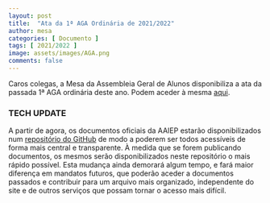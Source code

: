 ```yaml
---
layout: post
title:  "Ata da 1ª AGA Ordinária de 2021/2022"
author: mesa
categories: [ Documento ]
tags: [ 2021/2022 ]
image: assets/images/AGA.png
comments: false
---
```


Caros colegas, a Mesa da Assembleia Geral de Alunos disponibiliza a ata da passada 1ª AGA ordinária deste ano. Podem aceder à mesma [aqui](https://github.com/AAIEP/arquivo/blob/main/2122/M/2122-MAGA.Ord.1.Ata.pdf).

### TECH UPDATE

A partir de agora, os documentos oficiais da AAIEP estarão disponibilizados num [repositório do GitHub](https://github.com/AAIEP/arquivo) de modo a poderem ser todos acessíveis de forma mais central e transparente. À medida que se forem publicando documentos, os mesmos serão disponibilizados neste repositório o mais rápido possível. Esta mudança ainda demorará algum tempo, e fará maior diferença em mandatos futuros, que poderão aceder a documentos passados e contribuir para um arquivo mais organizado, independente do site e de outros serviços que possam tornar o acesso mais difícil.
